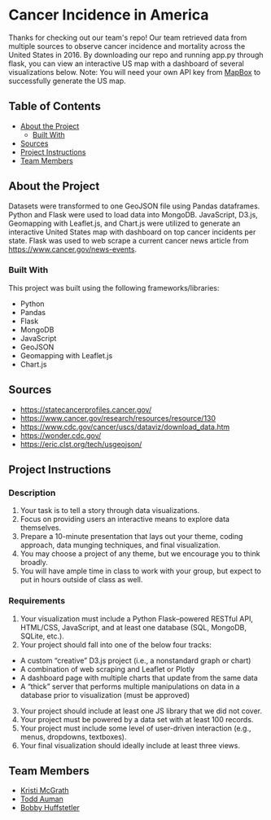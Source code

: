 # Cancer Incidence in America

Thanks for checking out our team's repo! Our team retrieved data from multiple sources to observe cancer incidence and mortality across the United States in 2016. By downloading our repo and running app.py through flask, you can view an interactive US map with a dashboard of several visualizations below. Note: You will need your own API key from [MapBox](https://www.mapbox.com/) to successfully generate the US map.

<!-- TABLE OF CONTENTS -->
## Table of Contents

* [About the Project](#about-the-project)
  * [Built With](#built-with)
* [Sources](#sources)
* [Project Instructions](#project-instructions)
* [Team Members](#team-members)

<!--About the Project-->
## About the Project
 Datasets were transformed to one GeoJSON file using Pandas dataframes. Python and Flask were used to load data into MongoDB. JavaScript, D3.js, Geomapping with Leaflet.js, and Chart.js were utilized to generate an interactive United States map with dashboard on top cancer incidents per state. Flask was used to web scrape a current cancer news article from https://www.cancer.gov/news-events.

<!--Built With-->
### Built With
This project was built using the following frameworks/libraries:<br>
* Python 
* Pandas
* Flask
* MongoDB
* JavaScript
* GeoJSON
* Geomapping with Leaflet.js
* Chart.js

<!--Sources-->
## Sources
* https://statecancerprofiles.cancer.gov/
* https://www.cancer.gov/research/resources/resource/130
* https://www.cdc.gov/cancer/uscs/dataviz/download_data.htm
* https://wonder.cdc.gov/
* https://eric.clst.org/tech/usgeojson/

<!--Project Instructions-->
## Project Instructions

### Description
1. Your task is to tell a story through data visualizations.
2. Focus on providing users an interactive means to explore data themselves.
3. Prepare a 10-minute presentation that lays out your theme, coding approach, data munging techniques, and final visualization.
4. You may choose a project of any theme, but we encourage you to think broadly.
5. You will have ample time in class to work with your group, but expect to put in hours outside of class as well. 

### Requirements
1. Your visualization must include a Python Flask–powered RESTful API, HTML/CSS,
JavaScript, and at least one database (SQL, MongoDB, SQLite, etc.).
2. Your project should fall into one of the below four tracks:
* A custom “creative” D3.js project (i.e., a nonstandard graph or chart)
* A combination of web scraping and Leaflet or Plotly
* A dashboard page with multiple charts that update from the same data
* A “thick” server that performs multiple manipulations on data in a database prior to visualization (must be approved)
3. Your project should include at least one JS library that we did not cover.
4. Your project must be powered by a data set with at least 100 records.
5. Your project must include some level of user-driven interaction (e.g., menus, dropdowns, textboxes).
6. Your final visualization should ideally include at least three views. 

<!--Team Members-->
## Team Members
* [ Kristi McGrath ](https://github.com/kmcgrath88)
* [ Todd Auman ](https://github.com/jtauman)
* [ Bobby Huffstetler ](https://github.com/bhuffstetler)
